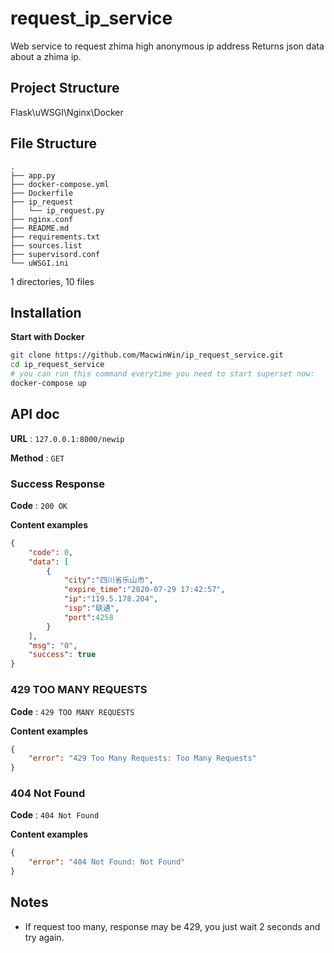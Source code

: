 # request_ip_service
Web service to request zhima high anonymous ip address
Returns json data about a zhima ip.

## Project Structure
Flask\uWSGI\Nginx\Docker

## File Structure
```
.
├── app.py
├── docker-compose.yml
├── Dockerfile
├── ip_request
│   └── ip_request.py
├── nginx.conf
├── README.md
├── requirements.txt
├── sources.list
├── supervisord.conf
└── uWSGI.ini
```

1 directories, 10 files

## Installation
**Start with Docker**
```bash
git clone https://github.com/MacwinWin/ip_request_service.git
cd ip_request_service
# you can run this command everytime you need to start superset now:
docker-compose up
```

## API doc

**URL** : `127.0.0.1:8000/newip`

**Method** : `GET`

### Success Response

**Code** : `200 OK`

**Content examples**

```json
{
    "code": 0,
    "data": [
        {
            "city":"四川省乐山市",
            "expire_time":"2020-07-29 17:42:57",
            "ip":"119.5.178.204",
            "isp":"联通",
            "port":4258
        }
    ],
    "msg": "0",
    "success": true
}
```

### 429 TOO MANY REQUESTS

**Code** : `429 TOO MANY REQUESTS`

**Content examples**

```json
{
    "error": "429 Too Many Requests: Too Many Requests"
}
```

### 404 Not Found

**Code** : `404 Not Found`

**Content examples**

```json
{
    "error": "404 Not Found: Not Found"
}
```

## Notes

* If request too many, response may be 429, you just wait 2 seconds and try again.